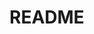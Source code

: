 # README
<!--
## (No)sテーブル
|Column |Type |Options |
|-------|-----|--------|
| | | |

### Association
 -  :(No)s
-->


<!--
(No)s: テーブル内数 -- Association先
s: 0 -- 
s: 0 -- 
-->